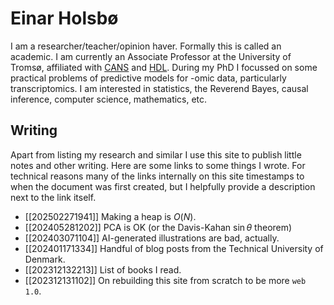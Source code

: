# Einar Holsbø 
I am a researcher/teacher/opinion haver. Formally this is called an academic. I
am currently an Associate Professor at the University of Tromsø, affiliated
with [CANS](https://uit.no/research/cans) and
[HDL](https://uit-hdl.github.io/). During my PhD I focussed on some practical
problems of predictive models for -omic data, particularly transcriptomics. I
am interested in statistics, the Reverend Bayes, causal inference, computer
science, mathematics, etc. 

## Writing
Apart from listing my research and similar I use this site to publish little
notes and other writing. Here are some links to some things I wrote. For
technical reasons many of the links internally on this site timestamps to when
the document was first created, but I helpfully provide a description next to
the link itself.

* [[202502271941]] Making a heap is $O(N)$.
* [[202405281202]] PCA is OK (or the Davis-Kahan $\sin \theta$ theorem)
* [[202403071104]] AI-generated illustrations are bad, actually.
* [[202401171334]] Handful of blog posts from the Technical University of Denmark.
* [[202312132213]] List of books I read.
* [[202312131102]] On rebuilding this site from scratch to be more `web 1.0`.

